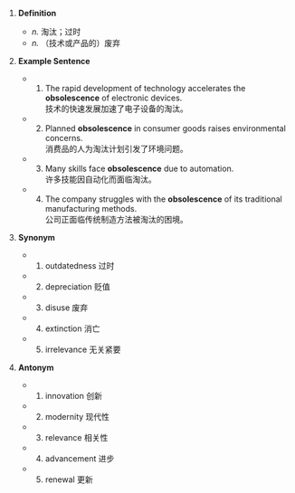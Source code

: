 1. **Definition**  
	- *n.* 淘汰；过时  
	- *n.* （技术或产品的）废弃  

2. **Example Sentence**  
	- 1. The rapid development of technology accelerates the **obsolescence** of electronic devices.  
			技术的快速发展加速了电子设备的淘汰。  
	- 2. Planned **obsolescence** in consumer goods raises environmental concerns.  
			消费品的人为淘汰计划引发了环境问题。  
	- 3. Many skills face **obsolescence** due to automation.  
			许多技能因自动化而面临淘汰。  
	- 4. The company struggles with the **obsolescence** of its traditional manufacturing methods.  
			公司正面临传统制造方法被淘汰的困境。  

3. **Synonym**  
	- 1. outdatedness 过时  
	- 2. depreciation 贬值  
	- 3. disuse 废弃  
	- 4. extinction 消亡  
	- 5. irrelevance 无关紧要  

4. **Antonym**  
	- 1. innovation 创新  
	- 2. modernity 现代性  
	- 3. relevance 相关性  
	- 4. advancement 进步  
	- 5. renewal 更新  